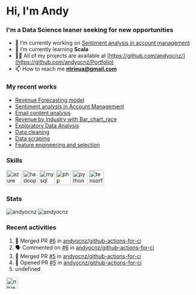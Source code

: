 <h1 align="left">Hi, I'm Andy</h1>
<h3 align="left">I'm a Data Science leaner seeking for new opportunities</h3>

- 🔭 I’m currently working on [Sentiment analysis in account management](https://github.com/andyocnz/Portfolio/blob/master/Sentiment%20Analysis%20for%20early%20problem%20detection%20in%20account%20management.ipynb)
- 🌱 I’m currently learning **Scala**
- 👨‍💻 All of my projects are available at [https://github.com/andyocnz/](https://github.com/andyocnz/Portfolio)
- 📫 How to reach me **ntrieua@gmail.com**

<h3 align="left">My recent works</h3>

- [Revenue Forecasting model](https://github.com/andyocnz/Portfolio/blob/master/Revenue%20Forecasting.ipynb)
- [Sentiment analysis in Account Management](https://github.com/andyocnz/Portfolio/blob/master/Sentiment%20Analysis%20for%20early%20problem%20detection%20in%20account%20management.ipynb)
- [Email content analysis](https://github.com/andyocnz/Portfolio/blob/master/Mailbox%20analysis.ipynb)
- [Revenue by Industry with Bar_chart_race](https://github.com/andyocnz/Portfolio/blob/master/Revenue%20by%20Industries%20over%20time.ipynb)
- [Exploratory Data Analysis](https://github.com/andyocnz/Portfolio/blob/master/Exploratory%20Data%20Analysis.ipynb)
- [Data cleaning](https://github.com/andyocnz/Portfolio/blob/master/Data%20cleaning.ipynb)
- [Data scraping](https://github.com/andyocnz/Portfolio/blob/master/Data%20Scraping.ipynb)
- [Feature engineering and selection](https://github.com/andyocnz/Portfolio/blob/master/Feature%20engineering.ipynb)

<h3 align="left">Skills</h3>

<p align="left"><img src="https://www.vectorlogo.zone/logos/microsoft_azure/microsoft_azure-icon.svg" alt="azure" width="40" height="40"/> <img src="https://www.vectorlogo.zone/logos/apache_hadoop/apache_hadoop-icon.svg" alt="hadoop" width="40" height="40"/> <img src="https://devicons.github.io/devicon/devicon.git/icons/mysql/mysql-original-wordmark.svg" alt="mysql" width="40" height="40"/> <img src="https://devicons.github.io/devicon/devicon.git/icons/php/php-original.svg" alt="php" width="40" height="40"/> <img src="https://devicons.github.io/devicon/devicon.git/icons/python/python-original.svg" alt="python" width="40" height="40"/> <img src="https://www.vectorlogo.zone/logos/tensorflow/tensorflow-icon.svg" alt="tensorflow" width="40" height="40"/></p>

<h3 align="left">Stats</h3>
<img align="left" src="https://github-readme-stats.vercel.app/api/top-langs/?username=andyocnz&layout=compact&hide=html" alt="andyocnz" />
<img align="center" src="https://github-readme-stats.vercel.app/api?username=andyocnz&show_icons=true" alt="andyocnz" />


<h3 align="left">Recent activities</h3>

<!--START_SECTION:activity-->
1. 🎉 Merged PR [#6](https://github.com//andyocnz/github-actions-for-ci/pull/6) in [andyocnz/github-actions-for-ci](https://github.com//andyocnz/github-actions-for-ci)
2. 🗣 Commented on [#6](https://github.com//andyocnz/github-actions-for-ci/issues/6) in [andyocnz/github-actions-for-ci](https://github.com//andyocnz/github-actions-for-ci)
3. 🎉 Merged PR [#5](https://github.com//andyocnz/github-actions-for-ci/pull/5) in [andyocnz/github-actions-for-ci](https://github.com//andyocnz/github-actions-for-ci)
4. 💪 Opened PR [#5](https://github.com//andyocnz/github-actions-for-ci/pull/5) in [andyocnz/github-actions-for-ci](https://github.com//andyocnz/github-actions-for-ci)
5. undefined
<!--END_SECTION:activity-->


<p align="left">
<a href="https://linkedin.com/in/ntrieua" target="blank"><img align="center" src="https://cdn.jsdelivr.net/npm/simple-icons@3.0.1/icons/linkedin.svg" alt="ntrieua" height="30" width="30" /></a>
</p>
